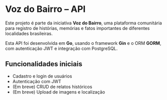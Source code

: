 # Voz do Bairro – API

Este projeto é parte da iniciativa **Voz do Bairro**, uma plataforma comunitária para registro de histórias, memórias e fatos importantes de diferentes localidades brasileiras.

Esta API foi desenvolvida em **Go**, usando o framework **Gin** e o ORM **GORM**, com autenticação JWT e integração com PostgreSQL.

## Funcionalidades iniciais
- Cadastro e login de usuários
- Autenticação com JWT
- (Em breve) CRUD de relatos históricos
- (Em breve) Upload de imagens e localização